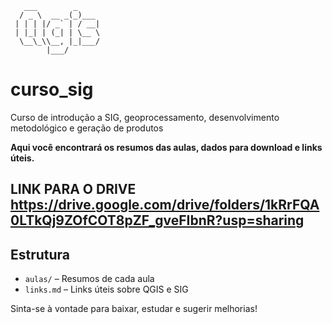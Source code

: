 ```
   ___        _     
  / _ \  __ _(_)___ 
 | | | |/ _` | / __|
 | |_| | (_| | \__ \
  \__\_\\__, |_|___/
        |___/

```

# curso_sig
Curso de introdução a SIG, geoprocessamento, desenvolvimento metodológico e geração de produtos

**Aqui você encontrará os resumos das aulas, dados para download e links úteis.**

## LINK PARA O DRIVE  **https://drive.google.com/drive/folders/1kRrFQA0LTkQj9ZOfCOT8pZF_gveFIbnR?usp=sharing**
## Estrutura
- `aulas/` – Resumos de cada aula
- `links.md` – Links úteis sobre QGIS e SIG

Sinta-se à vontade para baixar, estudar e sugerir melhorias!
